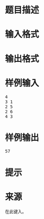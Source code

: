 

# 题目描述



# 输入格式



# 输出格式



# 样例输入


<pre>4
3 1
2 5
2 6
4 3</pre>

# 样例输出


<pre>57</pre>

# 提示



# 来源


<p>
在此键入。
</p>
